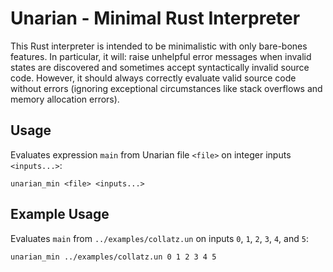 
# Unarian - Minimal Rust Interpreter

This Rust interpreter is intended to be minimalistic with only bare-bones features. In particular, it will: raise unhelpful error messages when invalid states are discovered and sometimes accept syntactically invalid source code. However, it should always correctly evaluate valid source code without errors (ignoring exceptional circumstances like stack overflows and memory allocation errors).

## Usage

Evaluates expression `main` from Unarian file `<file>` on integer inputs `<inputs...>`:
```
unarian_min <file> <inputs...>
```

## Example Usage

Evaluates `main` from `../examples/collatz.un` on inputs `0`, `1`, `2`, `3`, `4`, and `5`:
```
unarian_min ../examples/collatz.un 0 1 2 3 4 5
```
